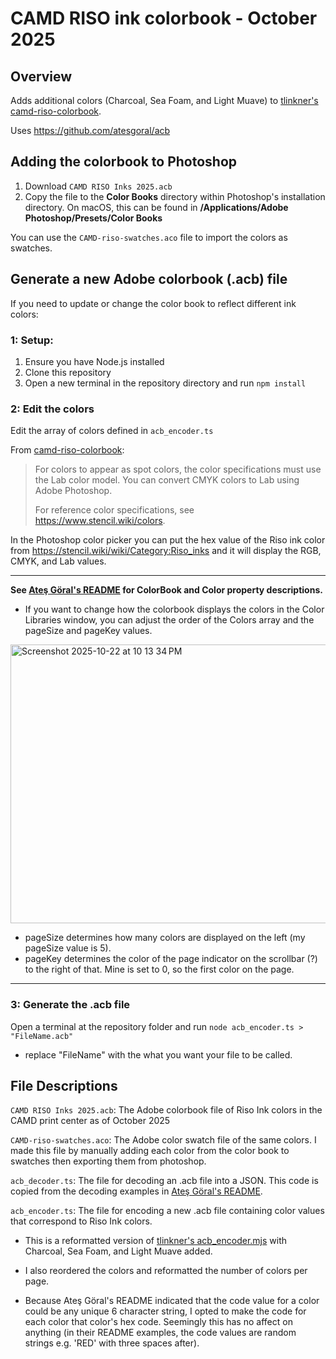 # CAMD RISO ink colorbook - October 2025

## Overview
Adds additional colors (Charcoal, Sea Foam, and Light Muave) to [tlinkner's](https://github.com/tlinkner "Todd Linkner's GitHub") [camd-riso-colorbook](https://github.com/tlinkner/camd-riso-colorbook "Repository link").

Uses https://github.com/atesgoral/acb

## Adding the colorbook to Photoshop
1. Download `CAMD RISO Inks 2025.acb`
2. Copy the file to the **Color Books** directory within Photoshop's installation directory. On macOS, this can be found in **/Applications/Adobe Photoshop/Presets/Color Books**

You can use the `CAMD-riso-swatches.aco` file to import the colors as swatches.

## Generate a new Adobe colorbook (.acb) file
If you need to update or change the color book to reflect different ink colors:

### 1: Setup:
1. Ensure you have Node.js installed
2. Clone this repository
3. Open a new terminal in the repository directory and run `npm install`

### 2: Edit the colors
Edit the array of colors defined in `acb_encoder.ts`

From [camd-riso-colorbook](https://github.com/tlinkner/camd-riso-colorbook):

> For colors to appear as spot colors, the color specifications must use the Lab color model. You can convert CMYK colors to Lab using Adobe Photoshop.
>
> For reference color specifications, see https://www.stencil.wiki/colors.

In the Photoshop color picker you can put the hex value of the Riso ink color from https://stencil.wiki/wiki/Category:Riso_inks and it will display the RGB, CMYK, and Lab values.

---

**See [Ateş Göral's README](https://github.com/atesgoral/acb/blob/b84b2a6700c8409bd0a5e68c7ab2c3bbb7fec369/README.md) for ColorBook and Color property descriptions.**

- If you want to change how the colorbook displays the colors in the Color Libraries window, you can adjust the order of the Colors array and the pageSize and pageKey values.

<img width="620" height="446" alt="Screenshot 2025-10-22 at 10 13 34 PM" src="https://github.com/user-attachments/assets/15d45ec1-87f7-4ef8-b824-29b265686fc0" />

- pageSize determines how many colors are displayed on the left (my pageSize value is 5).
- pageKey determines the color of the page indicator on the scrollbar (?) to the right of that. Mine is set to 0, so the first color on the page.

---

### 3: Generate the .acb file
Open a terminal at the repository folder and run `node acb_encoder.ts > "FileName.acb"`

- replace "FileName" with the what you want your file to be called.

## File Descriptions
`CAMD RISO Inks 2025.acb`: The Adobe colorbook file of Riso Ink colors in the CAMD print center as of October 2025

`CAMD-riso-swatches.aco`: The Adobe color swatch file of the same colors. I made this file by manually adding each color from the color book to swatches then exporting them from photoshop.

`acb_decoder.ts`: The file for decoding an .acb file into a JSON. This code is copied from the decoding examples in [Ateş Göral's README](https://github.com/atesgoral/acb/blob/b84b2a6700c8409bd0a5e68c7ab2c3bbb7fec369/README.md).

`acb_encoder.ts`: The file for encoding a new .acb file containing color values that correspond to Riso Ink colors. 

- This is a reformatted version of [tlinkner's acb_encoder.mjs](https://github.com/tlinkner/camd-riso-colorbook/blob/5c8a09c8fed195de24f597102adf289c2a3a5dfc/acb_encoder.mjs) with Charcoal, Sea Foam, and Light Muave added.

- I also reordered the colors and reformatted the number of colors per page.

- Because Ateş Göral's README indicated that the code value for a color could be any unique 6 character string, I opted to make the code for each color that color's hex code. Seemingly this has no affect on anything (in their README examples, the code values are random strings e.g. 'RED' with three spaces after).
